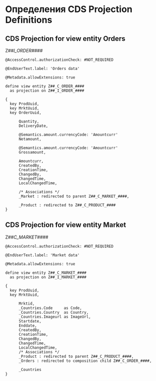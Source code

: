 # Определения CDS Projection Definitions

## CDS Projection for view entity Orders
<a name="z##_i_order_"></a>
Z##_I_ORDER_####

```ABAP
@AccessControl.authorizationCheck: #NOT_REQUIRED

@EndUserText.label: 'Orders data'

@Metadata.allowExtensions: true

define view entity Z##_C_ORDER_####
  as projection on Z##_I_ORDER_####

{
  key ProdUuid,
  key MrktUuid,
  key OrderUuid,

      Quantity,
      DeliveryDate,

      @Semantics.amount.currencyCode: 'Amountcurr'
      Netamount,

      @Semantics.amount.currencyCode: 'Amountcurr'
      Grossamount,

      Amountcurr,
      CreatedBy,
      CreationTime,
      ChangedBy,
      ChangedTime,
      LocalChangedTime,

      /* Associations */
      _Market : redirected to parent Z##_C_MARKET_####,

      _Product : redirected to Z##_C_PRODUCT_####
}
```

## CDS Projection for view entity Market
<a name="z##_c_market_"></a>
Z##_C_MARKET_####

```ABAP
@AccessControl.authorizationCheck: #NOT_REQUIRED

@EndUserText.label: 'Market data'

@Metadata.allowExtensions: true

define view entity Z##_C_MARKET_####
  as projection on Z##_I_MARKET_####

{
  key ProdUuid,
  key MrktUuid,

      Mrktid,
      _Countries.Code     as Code,
      _Countries.Country  as Country,
      _Countries.Imageurl as ImageUrl,
      Startdate,
      Enddate,
      CreatedBy,
      CreationTime,
      ChangedBy,
      ChangedTime,
      LocalChangedTime,
      /* Associations */
      _Product : redirected to parent Z##_C_PRODUCT_####,
      _Orders : redirected to composition child Z##_C_ORDER_####,

      _Countries
}
```